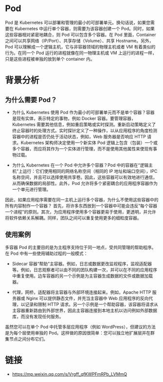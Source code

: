 # Pod

Pod 是 Kubernetes 可以部署和管理的最小的可部署单元。换句话说，如果您需要在 Kubernetes 中运行单个容器，则需要为该容器创建一个 Pod。同时，如果这些容器相对紧密地耦合，则 Pod 可以包含多个容器。在 Pod 里面，Container 之间可以共享网络（IP/Port）、共享存储（Volume）、共享 Hostname。另外，Pod 可以理解成一个逻辑主机，它与非容器领域的物理主机或者 VM 有着类似的行为。在同一个 Pod 运行的进程就像在同一物理主机或 VM 上运行的进程一样，只是这些进程被单独的放到单个 container 内。

# 背景分析

## 为什么需要 Pod？

- 为什么 Kubernetes 使用 Pod 作为最小的可部署单元而不是单个容器？容器是现有实体，表示特定的事物，例如 Docker 容器。要管理容器，Kubernetes 需要其他信息，例如重启策略或实时探测。重新启动策略定义了终止容器时的处理方式。实时探针定义了一种操作，以从应用程序的角度检测容器中的进程是否仍处于活动状态，例如，Web 服务器是否响应 HTTP 请求。Kubernetes 架构师决定使用一个新实体 Pod 逻辑上包含（包装）一个或多个容器，而应将其作为一个实体进行管理，而不是使用其他属性来使现有事物过载。

- 为什么 Kubernetes 在一个 Pod 中允许多个容器？Pod 中的容器在“逻辑主机”上运行：它们使用相同的网络名称空间（相同的 IP 地址和端口空间），IPC 名称空间，并且可以选择使用共享卷。因此，这些容器可以有效地进行通信，从而确保数据的局部性。此外，Pod 允许将多个紧密耦合的应用程序容器作为一个单元进行管理。

因此，如果应用程序需要在同一主机上运行多个容器，为什么不使用这些容器中的所有内容制作一个容器？ 首先，将许多东西放到一个容器中可能会违反“每个容器一个进程”的原则。其次，为应用程序使用多个容器更易于使用，更透明，并允许将软件依赖关系解耦。同样，团队之间可以重复使用更多的细粒度容器。

## 使用案例

多容器 Pod 的主要目的是为主程序支持位于同一地点，受共同管理的帮助程序。在 Pod 中有一些使用辅助过程的一般模式：

- Sidecar 容器“帮助”主容器。例如，日志或数据更改监视程序，监视适配器等。例如，日志观察者可以由不同的团队构建一次，并可以在不同的应用程序中重复使用。边车容器的另一个示例是为主容器生成数据的文件或数据加载器。

- 代理，网桥，适配器将主容器与外部环境连接起来。例如，Apache HTTP 服务器或 Nginx 可以提供静态文件，并充当主容器中 Web 应用程序的反向代理，以记录和限制 HTTP 请求。另一个示例是一个帮助容器，该容器将请求从主容器重新路由到外部世界，因此主容器连接到本地主机以访问例如外部数据库，而没有发现任何服务。

虽然您可以在单个 Pod 中托管多层应用程序（例如 WordPress），但建议的方法是为每个层使用单独的 Pod。这样做的原因很简单：您可以独立地扩展层并在群集节点之间分布它们。

# 链接

- https://mp.weixin.qq.com/s/Vrgff_qfKWPFmRPb_LVMmQ
